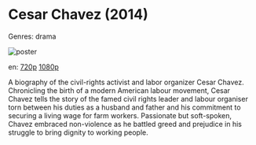 # Cesar Chavez (2014)

Genres: drama

![poster](http://image.tmdb.org/t/p/w500/aR7LNGZ3xNoub6PZuzvVkPHEGtA.jpg)

en:
  [720p](magnet:?xt=urn:btih:20916FEAABE3D69922A2EF9E29EC77E495065E8C&tr=udp://glotorrents.pw:6969/announce&tr=udp://tracker.opentrackr.org:1337/announce&tr=udp://torrent.gresille.org:80/announce&tr=udp://tracker.openbittorrent.com:80&tr=udp://tracker.coppersurfer.tk:6969&tr=udp://tracker.leechers-paradise.org:6969&tr=udp://p4p.arenabg.ch:1337&tr=udp://tracker.internetwarriors.net:1337)
  [1080p](magnet:?xt=urn:btih:DDDFD0E0546C8133CD243F4DAEB9261DD00FF7EA&tr=udp://glotorrents.pw:6969/announce&tr=udp://tracker.opentrackr.org:1337/announce&tr=udp://torrent.gresille.org:80/announce&tr=udp://tracker.openbittorrent.com:80&tr=udp://tracker.coppersurfer.tk:6969&tr=udp://tracker.leechers-paradise.org:6969&tr=udp://p4p.arenabg.ch:1337&tr=udp://tracker.internetwarriors.net:1337)
  


A biography of the civil-rights activist and labor organizer Cesar Chavez.  Chronicling the birth of a modern American labour movement, Cesar Chavez tells the story of the famed civil rights leader and labour organiser torn between his duties as a husband and father and his commitment to securing a living wage for farm workers. Passionate but soft-spoken, Chavez embraced non-violence as he battled greed and prejudice in his struggle to bring dignity to working people.